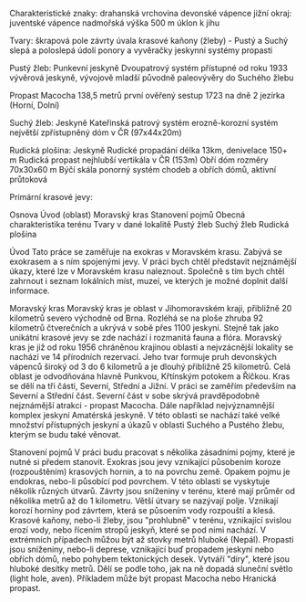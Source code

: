 Charakteristické znaky:
  drahanská vrchovina
  devonské vápence
  jižní okraj: juventské vápence
  nadmořská výška 500 m
  úklon k jihu

Tvary:
  škrapová pole
  závrty
  úvala
  krasové kaňony (žleby) - Pustý a Suchý
  slepá a poloslepá údolí
  ponory a vyvěračky
  jeskynní systémy
  propasti

Pustý žleb:
  Punkevní jeskyně
    Dvoupatrový systém
    přístupné od roku 1933
    vývěrová jeskyně, vývojově mladší
    původně paleovývěry do Suchého žlebu

  Propast Macocha
    138,5 metrů
    první ověřený sestup 1723
    na dně 2 jezírka (Horní, Dolní)

Suchý žleb:
  Jeskyně Kateřinská
    patrový systém
    erozně-korozní systém
    největší zpřístupněný dóm v ČR (97x44x20m)

Rudická plošina:
  Jeskyně Rudické propadání
    délka 13km, denivelace 150+ m
  Rudická propast
    nejhlubší vertikála v ČR (153m)
  Obří dóm
    rozměry 70x30x60 m
  Býčí skála
    ponorný systém chodeb a obřích dómů, aktivní průtoková

Primární krasové jevy:

Osnova
Úvod (oblast)
Moravský kras
Stanovení pojmů
Obecná charakteristika terénu
Tvary v dané lokalitě
Pustý žleb
Suchý žleb
Rudická plošina

Úvod
Tato práce se zaměřuje na exokras v Moravském krasu. Zabývá se exokrasem a s ním spojenými jevy. V práci bych chtěl představit nejznámější úkazy, které lze v Moravském krasu naleznout. Společně s tím bych chtěl zahrnout i seznam lokálních míst, muzeí, ve kterých je možné doplnit další informace.

Moravský kras
Moravský kras je oblast v Jihomoravském kraji, přibližně 20 kilometrů severo východně od Brna. Rozléhá se na ploše zhruba 92 kilometrů čtverečních a ukrývá v sobě přes 1100 jeskyní. Stejně tak jako unikátní krasové jevy se zde nachází i rozmanitá fauna a flóra. Moravský kras je již od roku 1956 chráněnou krajinou oblastí a nejvzácnější lokality se nachází ve 14 přírodních rezervací. Jeho tvar formuje pruh devonských vápenců široký od 3 do 6 kilometrů a je dlouhý přibližně 25 kilometrů. Celá oblast je odvodňována hlavně Punkvou, Křtínským potokem a Říčkou. Kras se dělí na tři části, Severní, Střední a Jižní. V práci se zaměřím především na Severní a Střední část. Severní část v sobe skrývá pravděpodobně nejznámější atrakci - propast Macocha. Dále například nejvýznamnější komplex jeskyní Amatérská jeskyně. V této oblasti se nachází také velké množství přístupných jeskyní a úkazů v oblasti Suchého a Pustého žlebu, kterým se budu také věnovat.

Stanovení pojmů
V práci budu pracovat s několika zásadními pojmy, které je nutné si předem stanovit. Exokras jsou jevy vznikající působením koroze (rozpouštěním) krasových hornin, a to na povrchu země. Opakem pojmu je endokras, nebo-li působící pod povrchem.
V této oblasti se vyskytuje několik různých útvarů. Závrty jsou sníženiny v terénu, které mají průměr od několika metrů až do 1 kilometru. Větší útvary se nazývají polje. Vznikají korozí horniny pod závrtem, která se půsoením vody rozpouští a klesá.
Krasové kaňony, nebo-li žleby, jsou "prohlubně" v terénu, vznikající svislou erozí vody, nebo řícením stropů jeskyň, které se pod nimi nachází. V extrémních případech můžou být až stovky metrů hluboké (Nepál).
Propasti jsou sníženiny, nebo-li deprese, vznikající buď propadem jeskyní nebo obřích dómů, nebo pohybem tektonických desek. Vytváří "díry", které jsou hluboké desítky metrů. Dělí se podle toho, jak na ně dopadá sluneční světlo (light hole, aven). Příkladem může být propast Macocha nebo Hranická propast.
